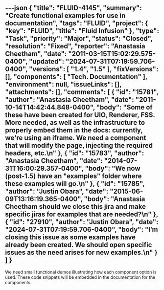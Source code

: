 ---json
{
  "title": "FLUID-4145",
  "summary": "Create functional examples for use in documentation",
  "tags": "FLUID",
  "project": {
    "key": "FLUID",
    "title": "Fluid Infusion"
  },
  "type": "Task",
  "priority": "Major",
  "status": "Closed",
  "resolution": "Fixed",
  "reporter": "Anastasia Cheetham",
  "date": "2011-03-15T15:02:29.575-0400",
  "updated": "2024-07-31T07:19:59.706-0400",
  "versions": [
    "1.4",
    "1.5"
  ],
  "fixVersions": [],
  "components": [
    "Tech. Documentation"
  ],
  "environment": null,
  "issueLinks": [],
  "attachments": [],
  "comments": [
    {
      "id": "15781",
      "author": "Anastasia Cheetham",
      "date": "2011-10-14T14:42:44.848-0400",
      "body": "Some of these have been created for UIO, Renderer, FSS. More needed, as well as the infrastructure to properly embed them in the docs: currently, we're using an iframe. We need a component that will modify the page, injecting the required headers, etc.\n"
    },
    {
      "id": "15783",
      "author": "Anastasia Cheetham",
      "date": "2014-07-31T16:00:29.357-0400",
      "body": "We now (post-1.5) have an \"examples\" folder where these examples will go.\n"
    },
    {
      "id": "15785",
      "author": "Justin Obara",
      "date": "2015-06-09T13:16:19.365-0400",
      "body": "Anastasia Cheetham should we close this jira and make specific jiras for examples that are needed?\n"
    },
    {
      "id": "27910",
      "author": "Justin Obara",
      "date": "2024-07-31T07:19:59.706-0400",
      "body": "I’m closing this issue as some examples have already been created. We should open specific issues as the need arises for new examples.\n"
    }
  ]
}
---
We need small functional demos illustrating how each component option is used. These code snippets will be embedded in the documentation for the components.

        